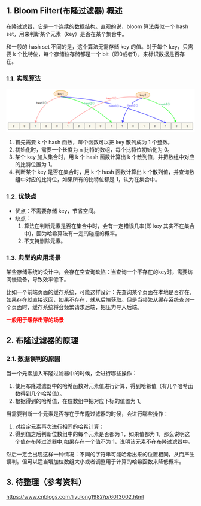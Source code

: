 ## 1. Bloom Filter(布隆过滤器) 概述

布隆过滤器，它是一个连续的数据结构。直观的说，bloom 算法类似一个 hash set，用来判断某个元素（key）是否在某个集合中。

和一般的 hash set 不同的是，这个算法无需存储 key 的值。对于每个 key，只需要 k 个比特位，每个存储位存储都是一个 bit（即0或者1），来标识数据是否存在。

### 1.1. 实现算法

![](images/375141223264587.png)

1. 首先需要 k 个 hash 函数，每个函数可以把 key 散列成为 1 个整数。
2. 初始化时，需要一个长度为 n 比特的数组，每个比特位初始化为 0。
3. 某个 key 加入集合时，用 k 个 hash 函数计算出 k 个散列值，并把数组中对应的比特位置为 1。
4. 判断某个 key 是否在集合时，用 k 个 hash 函数计算出 k 个散列值，并查询数组中对应的比特位，如果所有的比特位都是 1，认为在集合中。

### 1.2. 优缺点

- 优点：不需要存储 key，节省空间。
- 缺点：
    1. 算法在判断元素是否在集合中时，会有一定错误几率(即 key 其实不在集合中)，因为哈希算法有一定的碰撞的概率。
    2. 不支持删除元素。

### 1.3. 典型的应用场景

某些存储系统的设计中，会存在空查询缺陷：当查询一个不存在的key时，需要访问慢设备，导致效率低下。

比如一个前端页面的缓存系统，可能这样设计：先查询某个页面在本地是否存在，如果存在就直接返回，如果不存在，就从后端获取。但是当频繁从缓存系统查询一个页面时，缓存系统将会频繁请求后端，把压力导入后端。

<font color="red">**一般用于缓存击穿的场景**</font>

## 2. 布隆过滤器的原理

### 2.1. 数据误判的原因

当一个元素加入布隆过滤器中的时候，会进行哪些操作：

1. 使用布隆过滤器中的哈希函数对元素值进行计算，得到哈希值（有几个哈希函数得到几个哈希值）。
2. 根据得到的哈希值，在位数组中把对应下标的值置为 1。

当需要判断一个元素是否存在于布隆过滤器的时候，会进行哪些操作：

1. 对给定元素再次进行相同的哈希计算；
2. 得到值之后判断位数组中的每个元素是否都为 1，如果值都为 1，那么说明这个值在布隆过滤器中;如果存在一个值不为 1，说明该元素不在布隆过滤器中。

然后一定会出现这样一种情况：不同的字符串可能哈希出来的位置相同，从而产生误判。但可以适当增加位数组大小或者调整用于计算的哈希函数来降低概率。

## 3. 待整理（参考资料）

https://www.cnblogs.com/liyulong1982/p/6013002.html
